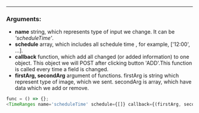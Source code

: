 ------
### Arguments:
+ **name**   string, which represents type of input we change. It can be *'scheduleTime'*.
+ **schedule** array, which includes all schedule time , for example,  ['12:00', ...].
+ **callback**  function, which add all changed (or added information) to one object. This object we will POST after clicking button 'ADD'.This function is called every time a field is changed.
+ **firstArg, secondArg** argument of functions. firstArg is string which represent type of image, which we sent. secondArg is array, which have data which we add or remove.

```js
func = () => {};
<TimeRanges name='scheduleTime' schedule={[]} callback={(firstArg, secondArg) => {return ;}}/>
```